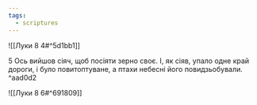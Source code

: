 ```yaml
---
tags:
  - scriptures
---
```


![[Луки 8 4#^5d1bb1]]

5 Ось вийшов сіяч, щоб посіяти зерно своє. І, як сіяв, упало одне край дороги, і було повитоптуване, а птахи небесні його повидзьобували. ^aad0d2

![[Луки 8 6#^691809]]